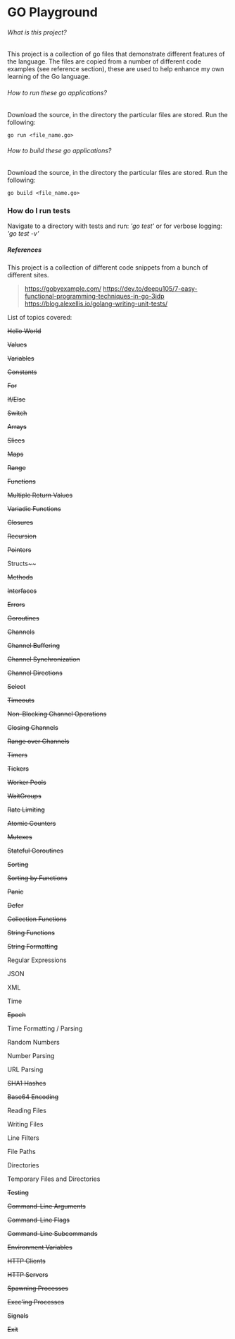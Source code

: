 # GO Playground

###### What is this project?
This project is a collection of go files that demonstrate different
features of the language. The files are copied from a number of different code
examples (see reference section), these are used to help enhance my own learning of the 
Go language.

###### How to run these go applications?
Download the source, in the directory the particular files are stored. 
Run the following:

`go run <file_name.go>`

###### How to build these go applications?
Download the source, in the directory the particular files are stored.
Run the following:

`go build <file_name.go>`

### How do I run tests
Navigate to a directory with tests and run:
_'go test'_
or for verbose logging:
_'go test -v'_ 


##### References
This project is a collection of different code snippets from a bunch of different sites.
> https://gobyexample.com/
> https://dev.to/deepu105/7-easy-functional-programming-techniques-in-go-3idp
> https://blog.alexellis.io/golang-writing-unit-tests/

List of topics covered:

~~Hello World~~

~~Values~~

~~Variables~~

~~Constants~~

~~For~~

~~If/Else~~

~~Switch~~

~~Arrays~~

~~Slices~~

~~Maps~~

~~Range~~

~~Functions~~

~~Multiple Return Values~~

~~Variadic Functions~~

~~Closures~~

~~Recursion~~

~~Pointers~~

Structs~~

~~Methods~~

~~Interfaces~~

~~Errors~~

~~Goroutines~~

~~Channels~~

~~Channel Buffering~~

~~Channel Synchronization~~

~~Channel Directions~~

~~Select~~

~~Timeouts~~

~~Non-Blocking Channel Operations~~

~~Closing Channels~~

~~Range over Channels~~

~~Timers~~

~~Tickers~~

~~Worker Pools~~

~~WaitGroups~~

~~Rate Limiting~~

~~Atomic Counters~~

~~Mutexes~~

~~Stateful Goroutines~~

~~Sorting~~

~~Sorting by Functions~~

~~Panic~~

~~Defer~~

~~Collection Functions~~

~~String Functions~~

~~String Formatting~~

Regular Expressions

JSON

XML

Time

~~Epoch~~

Time Formatting / Parsing

Random Numbers

Number Parsing

URL Parsing

~~SHA1 Hashes~~

~~Base64 Encoding~~

Reading Files

Writing Files

Line Filters

File Paths

Directories

Temporary Files and Directories

~~Testing~~

~~Command-Line Arguments~~

~~Command-Line Flags~~

~~Command-Line Subcommands~~

~~Environment Variables~~

~~HTTP Clients~~

~~HTTP Servers~~

~~Spawning Processes~~

~~Exec'ing Processes~~

~~Signals~~

~~Exit~~